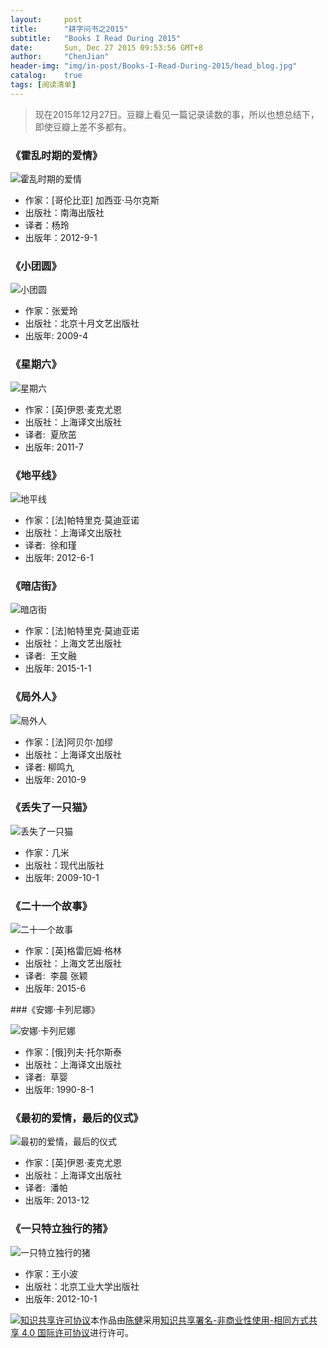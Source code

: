 ---layout:     posttitle:      "耕字问书之2015"subtitle:   "Books I Read During 2015"date:       Sun, Dec 27 2015 09:53:56 GMT+8author:     "ChenJian"header-img: "img/in-post/Books-I-Read-During-2015/head_blog.jpg"catalog:    truetags: [阅读清单]---> 现在2015年12月27日。豆瓣上看见一篇记录读数的事，所以也想总结下，即使豆瓣上差不多都有。### 《霍乱时期的爱情》![霍乱时期的爱情](https://img3.doubanio.com/lpic/s11284102.jpg)- 作家：[哥伦比亚] 加西亚·马尔克斯- 出版社：南海出版社- 译者：杨玲- 出版年：2012-9-1### 《小团圆》![小团圆](https://img3.doubanio.com/lpic/s4197443.jpg)- 作家：张爱玲- 出版社：北京十月文艺出版社- 出版年: 2009-4### 《星期六》![星期六](https://img3.doubanio.com/lpic/s6784196.jpg)- 作家：[英]伊恩·麦克尤恩- 出版社：上海译文出版社- 译者:  夏欣茁- 出版年: 2011-7### 《地平线》![地平线](https://img3.doubanio.com/lpic/s27601425.jpg)- 作家：[法]帕特里克·莫迪亚诺- 出版社：上海译文出版社- 译者:  徐和瑾- 出版年: 2012-6-1### 《暗店街》![暗店街](https://img3.doubanio.com/lpic/s27812222.jpg)- 作家：[法]帕特里克·莫迪亚诺- 出版社：上海文艺出版社- 译者:  王文融- 出版年: 2015-1-1### 《局外人》![局外人](https://img3.doubanio.com/lpic/s4468484.jpg)- 作家：[法]阿贝尔·加缪- 出版社：上海译文出版社- 译者: 柳鸣九- 出版年: 2010-9### 《丢失了一只猫》![丢失了一只猫](https://img3.doubanio.com/lpic/s4073096.jpg)- 作家：几米- 出版社：现代出版社- 出版年: 2009-10-1### 《二十一个故事》![二十一个故事](https://img3.doubanio.com/lpic/s28057835.jpg)- 作家：[英]格雷厄姆·格林- 出版社：上海文艺出版社- 译者:  李晨 张颖- 出版年: 2015-6###《安娜·卡列尼娜》![安娜·卡列尼娜](https://img3.doubanio.com/lpic/s27261922.jpg)- 作家：[俄]列夫·托尔斯泰- 出版社：上海译文出版社- 译者:  草婴- 出版年: 1990-8-1### 《最初的爱情，最后的仪式》![最初的爱情，最后的仪式](https://img3.doubanio.com/lpic/s27192910.jpg)- 作家：[英]伊恩·麦克尤恩- 出版社：上海译文出版社- 译者:  潘帕- 出版年: 2013-12### 《一只特立独行的猪》![一只特立独行的猪](https://img1.doubanio.com/lpic/s24964698.jpg)- 作家：王小波- 出版社：北京工业大学出版社- 出版年: 2012-10-1<a rel="license" href="http://creativecommons.org/licenses/by-nc-sa/4.0/"><img alt="知识共享许可协议" style="border-width:0" src="https://i.creativecommons.org/l/by-nc-sa/4.0/88x31.png" /></a>本作品由<a xmlns:cc="http://creativecommons.org/ns#" href="https://o-my-chenjian.com/2015/12/27/Books-I-Read-During-2015/" property="cc:attributionName" rel="cc:attributionURL">陈健</a>采用<a rel="license" href="http://creativecommons.org/licenses/by-nc-sa/4.0/">知识共享署名-非商业性使用-相同方式共享 4.0 国际许可协议</a>进行许可。